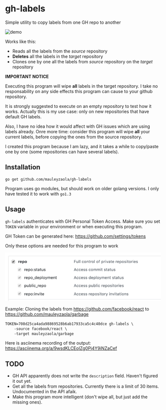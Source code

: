 # gh-labels

Simple utility to copy labels from one GH repo to another

![demo](https://github.com/user-attachments/assets/7aa943be-f355-477a-8184-b3f4da57ff82)


Works like this:

* Reads all the labels from the *source* repository
* **Deletes** all the labels in the *target* repository
* Clones one by one all the labels from *source* repository on the *target* repository

**IMPORTANT NOTICE**

Executing this program will wipe **all** labels in the target repository. I take no responsability on any side effects this program can cause to your github repository.

It is strongly suggested to execute on an empty repository to test how it works. Actually this is my use case: only on new repositories that have default GH labels.

Also, I have no idea how it would affect with GH issues which are using labels already. Onre more time: consider this program will wipe **all** your current labels, before copying the ones from the source repository.

I created this program because I am lazy, and it takes a while to copy/paste one by one (some repositories can have several labels).

## Installation

```
go get github.com/mauleyzaola/gh-labels
```

Program uses go modules, but should work on older golang versions. I only have tested it to work with `go1.3`

## Usage

`gh-labels` authenticates with GH Personal Token Access. Make sure you set `TOKEN` variable in your environment or when executing this program.

GH Token can be generated here: https://github.com/settings/tokens

Only these options are needed for this program to work

![alt tag](assets/scopes.png)

Example: Cloning the labels from https://github.com/facebook/react to https://github.com/mauleyzaola/garbage

```
TOKEN=708d25ca4ada98869528b6ab17933ca5c4c40dce gh-labels \
    -source facebook/react \
    -target mauleyzaola/garbage
```

Here is asciinema recording of the output: https://asciinema.org/a/9wsdKLCEoIZg0Pj4Y9iNZaCef

## TODO

* GH API apparently does not write the `description` field. Haven't figured it out yet.
* Get all the labels from repositories. Currently there is a limit of 30 items. Undocumented in the API afaik.
* Make this program more intelligent (don't wipe all, but just add the missing ones).
